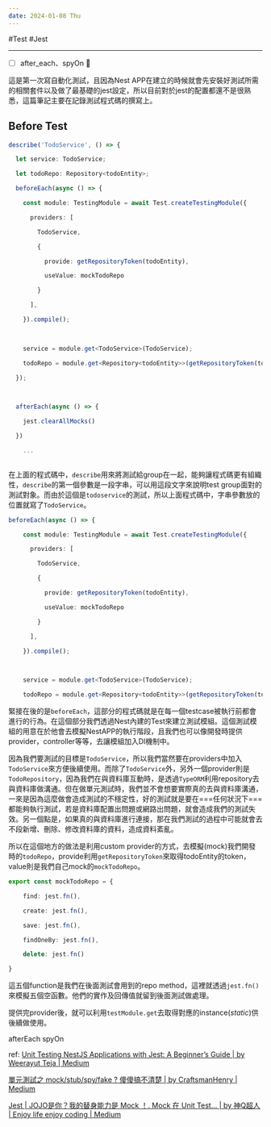 ```yaml
---
date: 2024-01-08 Thu
---
```

#Test #Jest

---

- [ ] after_each、spyOn 🔽

這是第一次寫自動化測試，且因為Nest APP在建立的時候就會先安裝好測試所需的相關套件以及做了最基礎的jest設定，所以目前對於jest的配置都還不是很熟悉，這篇筆記主要在記錄測試程式碼的撰寫上。

## Before Test

```ts
describe('TodoService', () => {

  let service: TodoService;

  let todoRepo: Repository<todoEntity>;

  beforeEach(async () => {

    const module: TestingModule = await Test.createTestingModule({

      providers: [

        TodoService,

        {

          provide: getRepositoryToken(todoEntity),

          useValue: mockTodoRepo

        }

      ],  

    }).compile();

  

    service = module.get<TodoService>(TodoService);

    todoRepo = module.get<Repository<todoEntity>>(getRepositoryToken(todoEntity));

  });

  

  afterEach(async () => {

    jest.clearAllMocks()

  })

	...
	
```


在上面的程式碼中，`describe`用來將測試給group在一起，能夠讓程式碼更有組織性，`describe`的第一個參數是一段字串，可以用這段文字來說明test group面對的測試對象。而由於這個是`todoservice`的測試，所以上面程式碼中，字串參數放的位置就寫了`TodoService`。

```ts
beforeEach(async () => {

    const module: TestingModule = await Test.createTestingModule({

      providers: [

        TodoService,

        {

          provide: getRepositoryToken(todoEntity),

          useValue: mockTodoRepo

        }

      ],  

    }).compile();

  

    service = module.get<TodoService>(TodoService);

    todoRepo = module.get<Repository<todoEntity>>(getRepositoryToken(todoEntity));
```

緊接在後的是`beforeEach`，這部分的程式碼就是在每一個testcase被執行前都會進行的行為。在這個部分我們透過Nest內建的Test來建立測試模組。這個測試模組的用意在於他會去模擬NestAPP的執行階段，且我們也可以像開發時提供provider，controller等等，去讓模組加入DI機制中。

因為我們要測試的目標是`TodoService`，所以我們當然要在providers中加入`TodoService`來方便後續使用。而除了`TodoService`外，另外一個provider則是`TodoRepository`，因為我們在與資料庫互動時，是透過`TypeORM`利用repository去與資料庫做溝通。但在做單元測試時，我們並不會想要實際真的去與資料庫溝通，一來是因為這麼做會造成測試的不穩定性，好的測試就是要在===任何狀況下===都能夠執行測試，若是資料庫配置出問題或網路出問題，就會造成我們的測試失效。另一個點是，如果真的與資料庫進行連接，那在我們測試的過程中可能就會去不段新增、刪除、修改資料庫的資料，造成資料紊亂。

所以在這個地方的做法是利用custom provider的方式，去模擬(mock)我們開發時的`todoRepo`，provide利用`getRepositoryToken`來取得todoEntity的token，value則是我們自己mock的`mockTodoRepo`。

```ts
export const mockTodoRepo = {

    find: jest.fn(),

    create: jest.fn(),

    save: jest.fn(),

    findOneBy: jest.fn(),

    delete: jest.fn()

}
```

這五個function是我們在後面測試會用到的repo method，這裡就透過`jest.fn()`來模擬五個空函數。他們的實作及回傳值就留到後面測試做處理。

提供完provider後，就可以利用`testModule.get`去取得對應的instance(*static*)供後續做使用。

afterEach
spyOn

 
ref:
[Unit Testing NestJS Applications with Jest: A Beginner’s Guide | by Weerayut Teja | Medium](https://medium.com/@wteja/unit-testing-nestjs-applications-with-jest-a-beginners-guide-a78dfa78541e)

[單元測試之 mock/stub/spy/fake ? 傻傻搞不清楚 | by CraftsmanHenry | Medium](https://medium.com/@henry-chou/%E5%96%AE%E5%85%83%E6%B8%AC%E8%A9%A6%E4%B9%8B-mock-stub-spy-fake-%E5%82%BB%E5%82%BB%E6%90%9E%E4%B8%8D%E6%B8%85%E6%A5%9A-ba3dc4e86d86)

[Jest | JOJO是你？我的替身能力是 Mock ！. Mock 在 Unit Test… | by 神Q超人 | Enjoy life enjoy coding | Medium](https://medium.com/enjoy-life-enjoy-coding/jest-jojo%E6%98%AF%E4%BD%A0-%E6%88%91%E7%9A%84%E6%9B%BF%E8%BA%AB%E8%83%BD%E5%8A%9B%E6%98%AF-mock-4de73596ea6e)